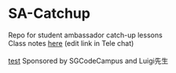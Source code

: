 # SA-Catchup
Repo for student ambassador catch-up lessons<br />
Class notes [here](https://www.docs.google.com/document/d/1Bd4cQNw8frSRnBfhOpkHClJOQzPOZFBP-Rf3pH62wO8/edit#) (edit link in Tele chat)<br /><br />
<a href= "https://youtube.com/" target="_blank">test<a/>
Sponsored by SGCodeCampus and Luigi先生
